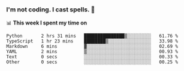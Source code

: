 ### I'm not coding. I cast spells. 🎩

📊 **This week I spent my time on**
<!--START_SECTION:waka-->

```text
Python       2 hrs 31 mins   ███████████████▒░░░░░░░░░   61.76 %
TypeScript   1 hr 23 mins    ████████▒░░░░░░░░░░░░░░░░   33.98 %
Markdown     6 mins          ▓░░░░░░░░░░░░░░░░░░░░░░░░   02.69 %
YAML         2 mins          ▒░░░░░░░░░░░░░░░░░░░░░░░░   00.93 %
Text         0 secs          ░░░░░░░░░░░░░░░░░░░░░░░░░   00.33 %
Other        0 secs          ░░░░░░░░░░░░░░░░░░░░░░░░░   00.25 %
```

<!--END_SECTION:waka-->
